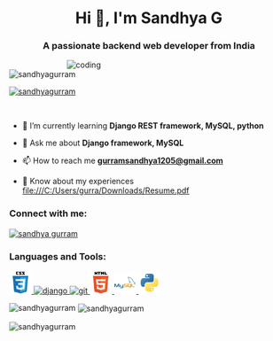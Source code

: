 <h1 align="center">Hi 👋, I'm Sandhya G</h1>
<h3 align="center">A passionate backend web developer from India</h3>
<img align="right" alt="coding" width="400" src="https://thumbs.gfycat.com/ContentHeftyGuillemot-size_restricted.gif">

<p align="left"> <img src="https://komarev.com/ghpvc/?username=sandhyagurram&label=Profile%20views&color=0e75b6&style=flat" alt="sandhyagurram" /> </p>

<p align="left"> <a href="https://github.com/ryo-ma/github-profile-trophy"><img src="https://github-profile-trophy.vercel.app/?username=sandhyagurram" alt="sandhyagurram" /></a> </p>

<p align="left"> <a href="https://twitter.com/" target="blank"><img src="https://img.shields.io/twitter/follow/?logo=twitter&style=for-the-badge" alt="" /></a> </p>

- 🌱 I’m currently learning **Django REST framework, MySQL, python**

- 💬 Ask me about **Django framework, MySQL**

- 📫 How to reach me **gurramsandhya1205@gmail.com**

- 📄 Know about my experiences [file:///C:/Users/gurra/Downloads/Resume.pdf](file:///C:/Users/gurra/Downloads/Resume.pdf)

<h3 align="left">Connect with me:</h3>
<p align="left">
<a href="https://linkedin.com/in/sandhya gurram" target="blank"><img align="center" src="https://raw.githubusercontent.com/rahuldkjain/github-profile-readme-generator/master/src/images/icons/Social/linked-in-alt.svg" alt="sandhya gurram" height="30" width="40" /></a>
</p>

<h3 align="left">Languages and Tools:</h3>
<p align="left"> <a href="https://www.w3schools.com/css/" target="_blank" rel="noreferrer"> <img src="https://raw.githubusercontent.com/devicons/devicon/master/icons/css3/css3-original-wordmark.svg" alt="css3" width="40" height="40"/> </a> <a href="https://www.djangoproject.com/" target="_blank" rel="noreferrer"> <img src="https://cdn.worldvectorlogo.com/logos/django.svg" alt="django" width="40" height="40"/> </a> <a href="https://git-scm.com/" target="_blank" rel="noreferrer"> <img src="https://www.vectorlogo.zone/logos/git-scm/git-scm-icon.svg" alt="git" width="40" height="40"/> </a> <a href="https://www.w3.org/html/" target="_blank" rel="noreferrer"> <img src="https://raw.githubusercontent.com/devicons/devicon/master/icons/html5/html5-original-wordmark.svg" alt="html5" width="40" height="40"/> </a> <a href="https://www.mysql.com/" target="_blank" rel="noreferrer"> <img src="https://raw.githubusercontent.com/devicons/devicon/master/icons/mysql/mysql-original-wordmark.svg" alt="mysql" width="40" height="40"/> </a> <a href="https://www.python.org" target="_blank" rel="noreferrer"> <img src="https://raw.githubusercontent.com/devicons/devicon/master/icons/python/python-original.svg" alt="python" width="40" height="40"/> </a> </p>

<p><img align="left" src="https://github-readme-stats.vercel.app/api/top-langs?username=sandhyagurram&show_icons=true&locale=en&layout=compact" alt="sandhyagurram" /></p>

<p>&nbsp;<img align="center" src="https://github-readme-stats.vercel.app/api?username=sandhyagurram&show_icons=true&locale=en" alt="sandhyagurram" /></p>

<p><img align="center" src="https://github-readme-streak-stats.herokuapp.com/?user=sandhyagurram&" alt="sandhyagurram" /></p>
